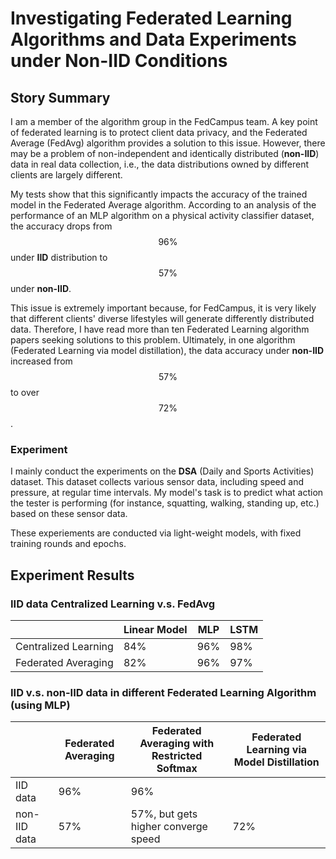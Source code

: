 # Investigating Federated Learning Algorithms and Data Experiments under Non-IID Conditions

## Story Summary

I am a member of the algorithm group in the FedCampus team. A key point of
federated learning is to protect client data privacy, and the Federated Average
(FedAvg) algorithm provides a solution to this issue. However, there may be a
problem of non-independent and identically distributed (**non-IID**) data in
real data collection, i.e., the data distributions owned by different clients
are largely different.

My tests show that this significantly impacts the accuracy of the trained model
in the Federated Average algorithm. According to an analysis of the performance
of an MLP algorithm on a physical activity classifier dataset, the accuracy
drops from $$96\%$$ under **IID** distribution to $$57\%$$ under **non-IID**.

This issue is extremely important because, for FedCampus, it is very likely that
different clients' diverse lifestyles will generate differently distributed
data. Therefore, I have read more than ten Federated Learning algorithm papers
seeking solutions to this problem. Ultimately, in one algorithm (Federated
Learning via model distillation), the data accuracy under **non-IID** increased
from $$57\%$$ to over $$72\%$$.

### Experiment

I mainly conduct the experiments on the **DSA** (Daily and Sports Activities)
dataset. This dataset collects various sensor data, including speed and
pressure, at regular time intervals. My model's task is to predict what action
the tester is performing (for instance, squatting, walking, standing up, etc.)
based on these sensor data.

These experiements are conducted via light-weight models, with fixed training
rounds and epochs.

## Experiment Results

### IID data Centralized Learning v.s. FedAvg

|                      | Linear Model | MLP | LSTM |
|----------------------|--------------|-----|------|
| Centralized Learning | 84%          | 96% | 98%  |
| Federated Averaging  | 82%          | 96% | 97%  |

### IID v.s. non-IID data in different Federated Learning Algorithm (using MLP)

|              | Federated Averaging | Federated Averaging with Restricted Softmax | Federated Learning via Model Distillation |
|--------------|---------------------|---------------------------------------------|-------------------------------------------|
| IID data     | 96%                 | 96%                                         |                                           |
| non-IID data | 57%                 | 57%, but gets higher converge speed         | 72%                                       |
